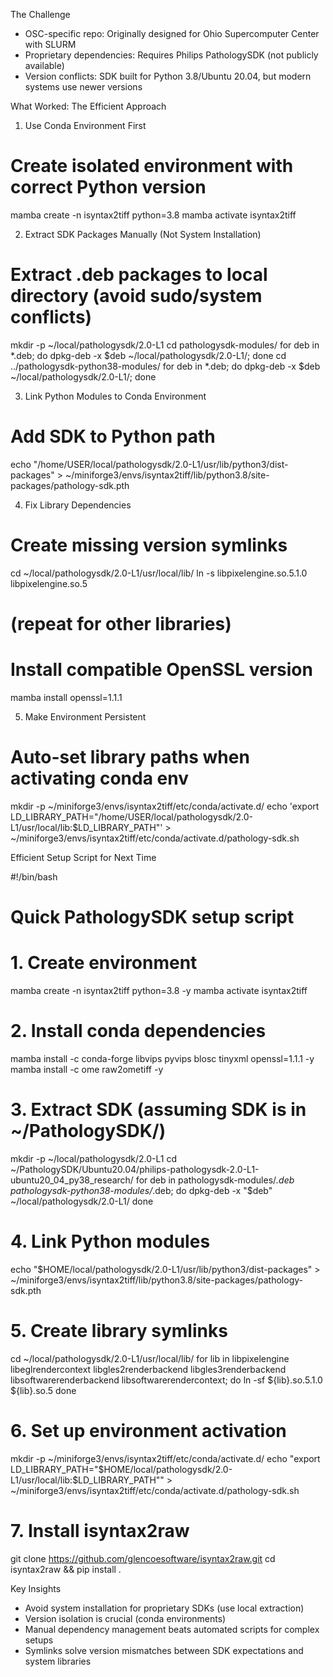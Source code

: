 The Challenge

  - OSC-specific repo: Originally designed for Ohio Supercomputer Center with SLURM
  - Proprietary dependencies: Requires Philips PathologySDK (not publicly available)
  - Version conflicts: SDK built for Python 3.8/Ubuntu 20.04, but modern systems use newer versions

  What Worked: The Efficient Approach

  1. Use Conda Environment First

  # Create isolated environment with correct Python version
  mamba create -n isyntax2tiff python=3.8
  mamba activate isyntax2tiff

  2. Extract SDK Packages Manually (Not System Installation)

  # Extract .deb packages to local directory (avoid sudo/system conflicts)
  mkdir -p ~/local/pathologysdk/2.0-L1
  cd pathologysdk-modules/
  for deb in *.deb; do dpkg-deb -x $deb ~/local/pathologysdk/2.0-L1/; done
  cd ../pathologysdk-python38-modules/
  for deb in *.deb; do dpkg-deb -x $deb ~/local/pathologysdk/2.0-L1/; done

  3. Link Python Modules to Conda Environment

  # Add SDK to Python path
  echo "/home/USER/local/pathologysdk/2.0-L1/usr/lib/python3/dist-packages" >
  ~/miniforge3/envs/isyntax2tiff/lib/python3.8/site-packages/pathology-sdk.pth

  4. Fix Library Dependencies

  # Create missing version symlinks
  cd ~/local/pathologysdk/2.0-L1/usr/local/lib/
  ln -s libpixelengine.so.5.1.0 libpixelengine.so.5
  # (repeat for other libraries)

  # Install compatible OpenSSL version
  mamba install openssl=1.1.1

  5. Make Environment Persistent

  # Auto-set library paths when activating conda env
  mkdir -p ~/miniforge3/envs/isyntax2tiff/etc/conda/activate.d/
  echo 'export LD_LIBRARY_PATH="/home/USER/local/pathologysdk/2.0-L1/usr/local/lib:$LD_LIBRARY_PATH"' >
  ~/miniforge3/envs/isyntax2tiff/etc/conda/activate.d/pathology-sdk.sh

  Efficient Setup Script for Next Time

  #!/bin/bash
  # Quick PathologySDK setup script

  # 1. Create environment
  mamba create -n isyntax2tiff python=3.8 -y
  mamba activate isyntax2tiff

  # 2. Install conda dependencies
  mamba install -c conda-forge libvips pyvips blosc tinyxml openssl=1.1.1 -y
  mamba install -c ome raw2ometiff -y

  # 3. Extract SDK (assuming SDK is in ~/PathologySDK/)
  mkdir -p ~/local/pathologysdk/2.0-L1
  cd ~/PathologySDK/Ubuntu20.04/philips-pathologysdk-2.0-L1-ubuntu20_04_py38_research/
  for deb in pathologysdk-modules/*.deb pathologysdk-python38-modules/*.deb; do
      dpkg-deb -x "$deb" ~/local/pathologysdk/2.0-L1/
  done

  # 4. Link Python modules
  echo "$HOME/local/pathologysdk/2.0-L1/usr/lib/python3/dist-packages" >
  ~/miniforge3/envs/isyntax2tiff/lib/python3.8/site-packages/pathology-sdk.pth

  # 5. Create library symlinks
  cd ~/local/pathologysdk/2.0-L1/usr/local/lib/
  for lib in libpixelengine libeglrendercontext libgles2renderbackend libgles3renderbackend libsoftwarerenderbackend
  libsoftwarerendercontext; do
      ln -sf ${lib}.so.5.1.0 ${lib}.so.5
  done

  # 6. Set up environment activation
  mkdir -p ~/miniforge3/envs/isyntax2tiff/etc/conda/activate.d/
  echo "export LD_LIBRARY_PATH=\"$HOME/local/pathologysdk/2.0-L1/usr/local/lib:\$LD_LIBRARY_PATH\"" >
  ~/miniforge3/envs/isyntax2tiff/etc/conda/activate.d/pathology-sdk.sh

  # 7. Install isyntax2raw
  git clone https://github.com/glencoesoftware/isyntax2raw.git
  cd isyntax2raw && pip install .

  Key Insights

  - Avoid system installation for proprietary SDKs (use local extraction)
  - Version isolation is crucial (conda environments)
  - Manual dependency management beats automated scripts for complex setups
  - Symlinks solve version mismatches between SDK expectations and system libraries